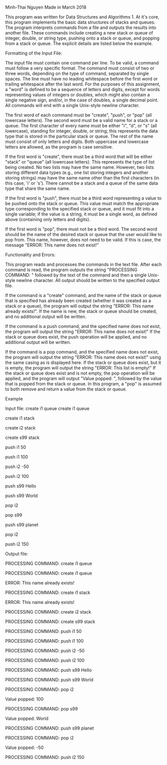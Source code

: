 Minh-Thai Nguyen
Made in March 2018

  This program was written for Data Structures and Algorithms 1. At it's core, this program implements the basic data structures of stacks and queues. The program interprets commands from a file and outputs the results into another file. These commands include creating a new stack or queue of integer, double, or string type, pushing onto a stack or queue, and popping from a stack or queue. The explicit details are listed below the example.

Formatting of the Input File:
  
  The input file must contain one command per line. To be valid, a command must follow a very specific format. The command must consist of two or three words, depending on the type of command, separated by single spaces. The line must have no leading whitespace before the first word or trailing whitespace after the last word. For the purposes of this assignment, a "word" is defined to be a sequence of letters and digits, except for words representing values of integers or doubles, which might also contain a single negative sign, and/or, in the case of doubles, a single decimal point. All commands will end with a single Unix-style newline character.

  The first word of each command must be "create", "push", or "pop" (all lowercase letters). The second word must be a valid name for a stack or a queue. The first character of every name must be either "i", "d", or "s" (all lowercase), standing for integer, double, or string; this represents the data type that is stored in the particular stack or queue. The rest of the name must consist of only letters and digits. Both uppercase and lowercase letters are allowed, as the program is case sensitive.
  
  If the first word is "create", there must be a third word that will be either "stack" or "queue" (all lowercase letters). This represents the type of list being created. No two lists may have the same name. However, two lists storing different data types (e.g., one list storing integers and another storing strings) may have the same name other than the first characters (in this case, 'i' or 's'). There cannot be a stack and a queue of the same data type that share the same name.

  If the first word is "push", there must be a third word representing a value to be pushed onto the stack or queue. This value must match the appropriate type corresponding to the specified stack or queue, and it must fit into a single variable; if the value is a string, it must be a single word, as defined above (containing only letters and digits).
  
  If the first word is "pop", there must not be a third word. The second word should be the name of the desired stack or queue that the user would like to pop from. This name, however, does not need to be valid. If this is case, the message "ERROR: This name does not exist!"
  
Functionality and Errors:

  This program reads and processes the commands in the text file. After each command is read, the program outputs the string "PROCESSING COMMAND: " followed by the text of the command and then a single Unix-style newline character. All output should be written to the specified output file.

  If the command is a "create" command, and the name of the stack or queue that is specified has already been created (whether it was created as a stack or a queue), the program will output the string "ERROR: This name already exists!". If the name is new, the stack or queue should be created, and no additional output will be written.
  
  If the command is a push command, and the specified name does not exist, the program will output the string "ERROR: This name does not exist!" If the stack or queue does exist, the push operation will be applied, and no additional output will be written.
  
  If the command is a pop command, and the specified name does not exist, the program will output the string "ERROR: This name does not exist!" using the same casing as is displayed here. If the stack or queue does exist, but it is empty, the program will output the string "ERROR: This list is empty!" If the stack or queue does exist and is not empty, the pop operation will be applied, and the program will output "Value popped: ", followed by the value that is popped from the stack or queue.  In this program, a "pop" is assumed to both remove and return a value from the stack or queue.
  
Example

Input file:
create i1 queue
create i1 queue

create i1 stack

create i2 stack

create s99 stack

push i1 50

push i1 100

push i2 -50

push i2 100

push s99 Hello

push s99 World

pop i2

pop s99

push s99 planet

pop i2

push i2 150

Output file:

PROCESSING COMMAND: create i1 queue

PROCESSING COMMAND: create i1 queue

ERROR: This name already exists!

PROCESSING COMMAND: create i1 stack

ERROR: This name already exists!

PROCESSING COMMAND: create i2 stack

PROCESSING COMMAND: create s99 stack

PROCESSING COMMAND: push i1 50

PROCESSING COMMAND: push i1 100

PROCESSING COMMAND: push i2 -50

PROCESSING COMMAND: push i2 100

PROCESSING COMMAND: push s99 Hello

PROCESSING COMMAND: push s99 World

PROCESSING COMMAND: pop i2

Value popped: 100

PROCESSING COMMAND: pop s99

Value popped: World

PROCESSING COMMAND: push s99 planet

PROCESSING COMMAND: pop i2

Value popped: -50

PROCESSING COMMAND: push i2 150




  

  
  
  
  
